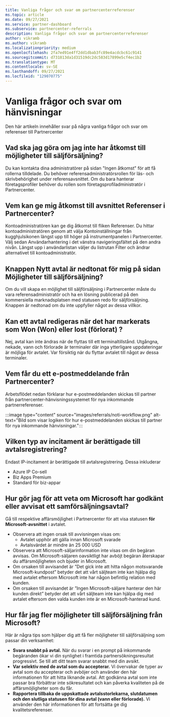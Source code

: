 ```yaml
---
title: Vanliga frågor och svar om partnercenterreferenser
ms.topic: article
ms.date: 09/27/2021
ms.service: partner-dashboard
ms.subservice: partnercenter-referrals
description: Vanliga frågor och svar om partnercenterreferenser
author: vikramb
ms.author: vikramb
ms.localizationpriority: medium
ms.openlocfilehash: 2fa7ed91e4ff2dd1dbab3fc89e4acdcbc61c9141
ms.sourcegitcommit: d731813da1d31519dc2dc583d17899e5cf4ec1b2
ms.translationtype: MT
ms.contentlocale: sv-SE
ms.lasthandoff: 09/27/2021
ms.locfileid: "129070775"
---
```

# <a name="frequently-asked-questions-on-referrals"></a>Vanliga frågor och svar om hänvisningar

Den här artikeln innehåller svar på några vanliga frågor och svar om referenser till Partnercenter

## <a name="what-should-i-do-if-i-dont-have-access-to-co-sell-opportunities"></a>Vad ska jag göra om jag inte har åtkomst till möjligheter till säljförsäljning?

Du kan kontakta dina administratörer på sidan "Ingen åtkomst" för att få rollerna tilldelade. Du behöver referensadministratörsrollen för läs- och skrivbehörighet under referensavsnittet. Om du bara hanterar företagsprofiler behöver du rollen som företagsprofiladministratör i Partnercenter.

## <a name="who-can-grant-me-access-to-the-referrals-section-in-partner-center"></a>Vem kan ge mig åtkomst till avsnittet Referenser i Partnercenter?

Kontoadministratören kan ge dig åtkomst till fliken Referenser. Du hittar kontoadministratören genom att välja Kontoinställningar från kugghjulsikonen längst upp till höger på instrumentpanelen i Partnercenter. Välj sedan Användarhantering i det vänstra navigeringsfältet på den andra nivån. Längst upp i användarlistan väljer du listrutan Filter och ändrar alternativet till kontoadministratör.

## <a name="new-deal-button-is-greyed-out-for-me-in-the-co-sell-opportunities-page"></a>Knappen Nytt avtal är nedtonat för mig på sidan Möjligheter till säljförsäljning?

Om du vill skapa en möjlighet till säljförsäljning i Partnercenter måste du vara referensadministratör och ha en lösning publicerad på den kommersiella marknadsplatsen med statusen redo för säljförsäljning. Knappen är nedtonad om du inte uppfyller något av dessa villkor.

## <a name="can-a-deal-be-edited-after-it-is-marked-as-won-or-lost"></a>Kan ett avtal redigeras när det har markerats som Won (Won) eller lost (förlorat) ?

Nej, avtal kan inte ändras när de flyttas till ett terminaltillstånd. Utgångna, nekade, vann och förlorade är terminaler där inga ytterligare uppdateringar är möjliga för avtalet. Var försiktig när du flyttar avtalet till något av dessa terminaler.

## <a name="who-gets-an-email-notification-from-partner-center"></a>Vem får du ett e-postmeddelande från Partnercenter?

Arbetsflödet nedan förklarar hur e-postmeddelanden skickas till partner från partnercenter-hänvisningssystemet för nya inkommande partnerreferenser.

:::image type="content" source="images/referrals/noti-workflow.png" alt-text="Bild som visar logiken för hur e-postmeddelanden skickas till partner för nya inkommande hänvisningar.":::

## <a name="what-type-of-incentives-are-eligible-for-deal-registration"></a>Vilken typ av incitament är berättigade till avtalsregistrering?

Endast IP-incitament är berättigade till avtalsregistrering. Dessa inkluderar

- Azure IP Co-sell
- Biz Apps Premium
- Standard för biz-appar

## <a name="how-do-i-know-if-microsoft-has-accepted-or-declined-a-co-sell-deal"></a>Hur gör jag för att veta om Microsoft har godkänt eller avvisat ett samförsäljningsavtal?

Gå till respektive affärsmöjlighet i Partnercenter för att visa statusen **för Microsoft-avsnittet** i avtalet.

- Observera att ingen orsak till avvisningen visas om:
  - Avtalet upphör att gälla innan Microsoft svarade
  - Avtalsvärdet är mindre än 25 000 USD
- Observera att Microsoft-säljarinformation inte visas om din begäran avvisas. Om Microsoft-säljaren oavsiktligt har avböjt begäran återskapar du affärsmöjligheten och bjuder in Microsoft.
- Om orsaken till avvisandet är ”Det gick inte att hitta någon motsvarande Microsoft-kundpost” betyder det att vårt säljteam inte kan hjälpa dig med avtalet eftersom Microsoft inte har någon befintlig relation med kunden.
- Om orsaken till avvisandet är ”Ingen Microsoft-säljare hanterar den här kunden direkt” betyder det att vårt säljteam inte kan hjälpa dig med avtalet eftersom den valda kunden inte är en Microsoft-hanterad kund.

## <a name="how-to-get-more-co-sell-opportunities-from-microsoft"></a>Hur får jag fler möjligheter till säljförsäljning från Microsoft?

Här är några tips som hjälper dig att få fler möjligheter till säljförsäljning som passar din verksamhet:

- **Svara snabbt på avtal.** När du svarar i en prompt på inkommande begäranden ökar vi din synlighet i framtida partnersökningsresultat progressivt. Se till att ditt team svarar snabbt med din avsikt.
- **Var selektiv med de avtal som du accepterar.** Vi övervakar de typer av avtal som du accepterar och avböjer och använder den här informationen för att hitta liknande avtal. Att godkänna avtal som inte passar bra förbättrar inte sökresultatet och kan påverka kvaliteten på de affärsmöjligheter som du får.
- **Rapportera tillbaka de uppskattade avtalsstorlekarna, slutdatumen och den slutliga statusen för dina avtal (vann eller förlorade).** Vi använder den här informationen för att fortsätta ge dig kvalitetsreferenser.
